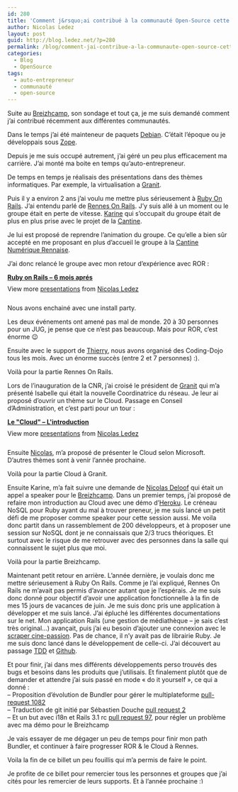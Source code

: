 ```yaml
---
id: 280
title: 'Comment j&rsquo;ai contribué à la communauté Open-Source cette année'
author: Nicolas Ledez
layout: post
guid: http://blog.ledez.net/?p=280
permalink: /blog/comment-jai-contribue-a-la-communaute-open-source-cette-annee/
categories:
  - Blog
  - OpenSource
tags:
  - auto-entrepreneur
  - communauté
  - open-source
---
```

Suite au [Breizhcamp][1], son sondage et tout ça, je me suis demandé comment j&rsquo;ai contribué récemment aux différentes communautés.

Dans le temps j&rsquo;ai été mainteneur de paquets [Debian][2]. C&rsquo;était l&rsquo;époque ou je développais sous [Zope][3].

Depuis je me suis occupé autrement, j&rsquo;ai géré un peu plus efficacement ma carrière. J&rsquo;ai monté ma boite en temps qu&rsquo;auto-entrepreneur.

De temps en temps je réalisais des présentations dans des thèmes informatiques. Par exemple, la virtualisation a [Granit][4].

Puis il y a environ 2 ans j&rsquo;ai voulu me mettre plus sérieusement à [Ruby On Rails][5]. J&rsquo;ai entendu parlé de [Rennes On Rails][6]. J&rsquo;y suis allé à un moment ou le groupe était en perte de vitesse. [Karine][7] qui s&rsquo;occupait du groupe était de plus en plus prise avec le projet de la [Cantine][8].

Je lui est proposé de reprendre l&rsquo;animation du groupe. Ce qu&rsquo;elle a bien sûr accepté en me proposant en plus d&rsquo;accueil le groupe à la [Cantine Numérique Rennaise][8].  
<!--more-->

  
J&rsquo;ai donc relancé le groupe avec mon retour d&rsquo;expérience avec ROR :

<div style="width:340px" id="__ss_8120437">
  <strong style="display:block;margin:12px 0 4px"><a href="http://www.slideshare.net/nledez/ruby-on-rails-6-mois-aprs" title="Ruby on Rails - 6 mois aprés">Ruby on Rails &#8211; 6 mois aprés</a></strong> 
  
  <div style="padding:5px 0 12px">
    View more <a href="http://www.slideshare.net/">presentations</a> from <a href="http://www.slideshare.net/nledez">Nicolas Ledez</a>
  </div></p>
</div>

Nous avons enchainé avec une install party.

Les deux événements ont amené pas mal de monde. 20 à 30 personnes pour un JUG, je pense que ce n&rsquo;est pas beaucoup. Mais pour ROR, c&rsquo;est énorme 😉

Ensuite avec le support de [Thierry][9], nous avons organisé des Coding-Dojo tous les mois. Avec un énorme succès (entre 2 et 7 personnes) :).

Voilà pour la partie Rennes On Rails.

Lors de l&rsquo;inauguration de la CNR, j&rsquo;ai croisé le président de [Granit][4] qui m&rsquo;a présenté Isabelle qui était la nouvelle Coordinatrice du réseau. Je leur ai proposé d&rsquo;ouvrir un thème sur le Cloud. Passage en Conseil d&rsquo;Administration, et c&rsquo;est parti pour un tour :

<div style="width:340px" id="__ss_8115435">
  <strong style="display:block;margin:12px 0 4px"><a href="http://www.slideshare.net/nledez/le-cloud-lintroduction" title="Le &quot;Cloud&quot; - L&#39;introduction">Le "Cloud" &#8211; L'introduction</a></strong> 
  
  <div style="padding:5px 0 12px">
    View more <a href="http://www.slideshare.net/">presentations</a> from <a href="http://www.slideshare.net/nledez">Nicolas Ledez</a>
  </div></p>
</div>

Ensuite [Nicolas][10], m&rsquo;a proposé de présenter le Cloud selon Microsoft. D&rsquo;autres thèmes sont à venir l&rsquo;année prochaine.

Voilà pour la partie Cloud à Granit.

Ensuite Karine, m&rsquo;a fait suivre une demande de [Nicolas Deloof][11] qui était un appel a speaker pour le [Breizhcamp][1]. Dans un premier temps, j&rsquo;ai proposé de refaire mon introduction au Cloud avec une démo d&rsquo;[Heroku][12]. Le créneau NoSQL pour Ruby ayant du mal à trouver preneur, je me suis lancé un petit défi de me proposer comme speaker pour cette session aussi. Me voila donc partit dans un rassemblement de 200 développeurs, et à proposer une session sur NoSQL dont je ne connaissais que 2/3 trucs théoriques. Et surtout avec le risque de me retrouver avec des personnes dans la salle qui connaissent le sujet plus que moi.

Voilà pour la partie Breizhcamp.

Maintenant petit retour en arrière. L&rsquo;année dernière, je voulais donc me mettre sérieusement à Ruby On Rails. Comme je l&rsquo;ai expliqué, Rennes On Rails ne m&rsquo;avait pas permis d&rsquo;avancer autant que je l&rsquo;espérais. Je me suis donc donné pour objectif d&rsquo;avoir une application fonctionnelle à la fin de mes 15 jours de vacances de juin. Je me suis donc pris une application à développer et me suis lancé. J&rsquo;ai épluché les différentes documentations sur le net. Mon application Rails (une gestion de médiathèque &#8211; je sais c&rsquo;est très original&#8230;) avançait, puis j&rsquo;ai eu besoin d&rsquo;ajouter une connexion avec le [scraper cine-passion][13]. Pas de chance, il n&rsquo;y avait pas de librairie Ruby. Je me suis donc lancé dans le développement de celle-ci. J&rsquo;ai découvert au passage [TDD][14] et [Github][15].

Et pour finir, j&rsquo;ai dans mes différents développements perso trouvés des bugs et besoins dans les produits que j&rsquo;utilisais. Et finalement plutôt que de demander et attendre j&rsquo;ai suis passé en mode &laquo;&nbsp;do it yourself&nbsp;&raquo;, ce qui a donné :  
&#8211; Proposition d&rsquo;évolution de Bundler pour gérer le multiplateforme [pull-request 1082][16]  
&#8211; Traduction de git initié par Sébastien Douche [pull request 2][17]  
&#8211; Et un but avec i18n et Rails 3.1 rc [pull request 97][18], pour régler un problème avec ma démo pour le Breizhcamp

Je vais essayer de me dégager un peu de temps pour finir mon path Bundler, et continuer à faire progresser ROR & le Cloud à Rennes.

Voila la fin de ce billet un peu fouillis qui m&rsquo;a permis de faire le point.

Je profite de ce billet pour remercier tous les personnes et groupes que j&rsquo;ai cités pour les remercier de leurs supports. Et à l&rsquo;année prochaine <img src="https://blog.ledez.net/wp-includes/images/smilies/simple-smile.png" alt=":)" class="wp-smiley" style="height: 1em; max-height: 1em;" />

 [1]: http://www.breizhcamp.org/
 [2]: http://www.debian.org/
 [3]: http://www.zope.org/
 [4]: http://www.granit.org/
 [5]: http://rubyonrails.org/
 [6]: http://www.rennesonrails.com/
 [7]: http://www.karinesabatier.net/
 [8]: http://www.lacantine-rennes.net/
 [9]: https://twitter.com/#!/thierryhenrio
 [10]: http://nicolasgt.exakis.com/
 [11]: http://blog.loof.fr/
 [12]: http://www.heroku.com/
 [13]: http://passion-xbmc.org/scraper-cine-passion-support-francais/
 [14]: http://www.rubyfrance.org/documentations/tdd/
 [15]: https://github.com/nledez/ruby-scraper-cine-passion
 [16]: https://github.com/carlhuda/bundler/pull/1082
 [17]: https://github.com/sdouche/git-french-translation/pull/2
 [18]: https://github.com/svenfuchs/i18n/pull/97